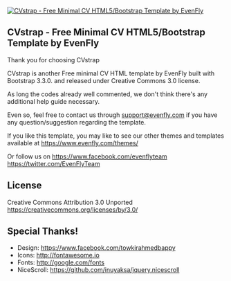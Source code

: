 <a href="http://demo.evenfly.com/view?theme=CVstrap"><img src="http://i0.wp.com/shapebootstrap.net/wp-content/uploads/2015/03/cvstrap-shapebootstrap-cover.jpg?resize=850%2C660" alt="CVstrap - Free Minimal CV HTML5/Bootstrap Template by EvenFly"></a>

CVstrap - Free Minimal CV HTML5/Bootstrap Template by EvenFly
------------------------------------

Thank you for choosing CVstrap

CVstrap is another Free minimal CV HTML template by EvenFly built with Bootstrap 3.3.0. and released under Creative Commons 3.0 license.

As long the codes already well commented, we don't think there's any additional help guide necessary.

Even so, feel free to contact us through support@evenfly.com if you have any question/suggestion regarding the template.

If you like this template, you may like to see our other themes and templates  available at https://www.evenfly.com/themes/

Or follow us on
https://www.facebook.com/evenflyteam
https://twitter.com/EvenFlyTeam


License
------------------------------------
Creative Commons Attribution 3.0 Unported
https://creativecommons.org/licenses/by/3.0/


Special Thanks!
------------------------------------
- Design: https://www.facebook.com/towkirahmedbappy
- Icons: http://fontawesome.io
- Fonts: http://google.com/fonts
- NiceScroll: https://github.com/inuyaksa/jquery.nicescroll